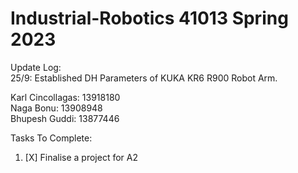 # Industrial-Robotics 41013 Spring 2023
Update Log: <br>
25/9: Established DH Parameters of KUKA KR6 R900 Robot Arm.

Karl Cincollagas: 13918180 <br>
Naga Bonu: 13908948 <br>
Bhupesh Guddi: 13877446 <br>

Tasks To Complete:

1. [X] Finalise a project for A2
